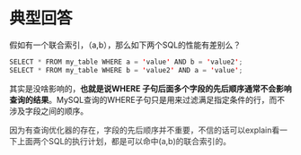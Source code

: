 # 典型回答


假如有一个联合索引，（a,b），那么如下两个SQL的性能有差别么？



```java
SELECT * FROM my_table WHERE a = 'value' AND b = 'value2';
SELECT * FROM my_table WHERE b = 'value2' AND a = 'value';
```



其实是没啥影响的，**也就是说WHERE 子句后面多个字段的先后顺序通常不会影响查询的结果**。MySQL查询的WHERE子句只是用来过滤满足指定条件的行，而不涉及字段之间的顺序。



<font style="color:rgb(51, 51, 51);">因为有查询优化器的存在，字段的先后顺序并不重要，不信的话可以explain看一下上面两个SQL的执行计划，都是可以命中(a,b)的联合索引的。</font>

<font style="color:rgb(51, 51, 51);"></font>

<font style="color:rgb(51, 51, 51);"></font>

